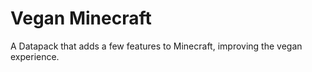 # Vegan Minecraft

A Datapack that adds a few features to Minecraft, improving the vegan experience.